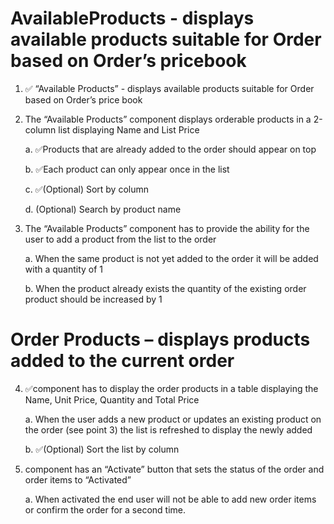 # AvailableProducts - displays available products suitable for Order based on Order’s pricebook

1. ✅ “Available Products” - displays available products suitable for Order based on Order’s price book

2. The “Available Products” component displays orderable products in a 2-column list displaying Name and List Price

    a. ✅Products that are already added to the order should appear on top 
    
    b. ✅Each product can only appear once in the list
    
    c. ✅(Optional) Sort by column
    
    d. (Optional) Search by product name

3. The “Available Products” component has to provide the ability for the user to add a product from the list to the order

    a. When the same product is not yet added to the order it will be added with a quantity of 1
    
    b. When the product already exists the quantity of the existing order product should be increased by 1



# Order Products – displays products added to the current order

4. ✅component has to display the order products in a table displaying the Name, Unit Price, Quantity and Total Price

    a. When the user adds a new product or updates an existing product on the order (see point 3) the list is refreshed to display the newly added 

    b. ✅(Optional) Sort the list by column

5. component has an “Activate” button that sets the status of the order and order items to “Activated”

    a. When activated the end user will not be able to add new order items or confirm the order for a second time.
